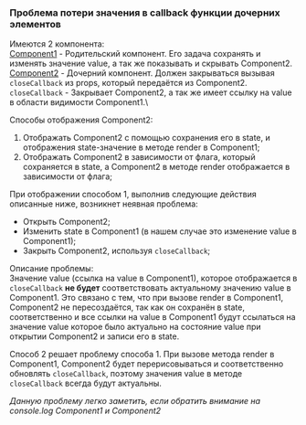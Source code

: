 ### Проблема потери значения в callback функции дочерних элементов

Имеются 2 компонента:\
[Component1](https://github.com/DmitryKRTV/react-state-problem/blob/master/src/components/Component1/Component1.tsx) -
Родительский компонент. Его задача сохранять и изменять значение value, а так же показывать и скрывать
Component2.\
[Component2](https://github.com/DmitryKRTV/react-state-problem/blob/master/src/components/Component2/Component2.tsx) -
Дочерний компонент. Должен закрываться вызывая `closeCallback` из props, который передаётся из
Component2.\
`closeCallback` - Закрывает Component2, а так же имеет ссылку на value в области видимости Component1.\

Способы отображения Component2:

1) Отображать Component2 с помощью сохранения его в state, и отображения state-значение в методе render в Component1;
2) Отображать Component2 в зависимости от флага, который сохраняется в state, а Component2 в методе render
   отображается в зависимости от флага;

При отображении способом 1, выполнив следующие действия описанные ниже, возникнет неявная проблема:

- Открыть Component2;
- Изменить state в Component1 (в нашем случае это изменение value в Component1);
- Закрыть Component2, используя `closeCallback`;

Описание проблемы:\
Значение value (ссылка на value в Component1), которое отображается в `closeCallback` **не будет** соответствовать
актуальному значению value в Component1. Это связано с тем, что при вызове render в Component1, Component2 не
пересоздаётся, так как он сохранён в state, соответственно и все ссылки на value в Component1 будут ссылаться на
значение value которое было актуально на состояние value при открытии Component2 и записи его в state.

Способ 2 решает проблему способа 1. При вызове метода render в Component1, Component2 будет перерисовываться и
соответственно обновлять `closeCallback`, поэтому значения value в методе `closeCallback` всегда будут актуальны.

*Данную проблему легко заметить, если обратить внимание на console.log Component1 и Component2* 